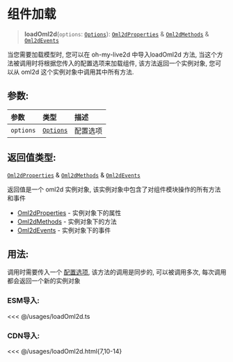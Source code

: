 # 组件加载

> **loadOml2d**(`options`: [`Options`](../interfaces/Options.md)): [`Oml2dProperties`](../interfaces/Oml2dProperties.md) & [`Oml2dMethods`](../interfaces/Oml2dMethods.md) & [`Oml2dEvents`](../interfaces/Oml2dEvents.md)

当您需要加载模型时, 您可以在 oh-my-live2d 中导入loadOml2d 方法, 当这个方法被调用时将根据您传入的配置选项来加载组件, 该方法返回一个实例对象, 您可以从 oml2d 这个实例对象中调用其中所有方法.

## 参数:

| 参数      | 类型                                  | 描述     |
| :-------- | :------------------------------------ | :------- |
| `options` | [`Options`](../interfaces/Options.md) | 配置选项 |

## 返回值类型:

[`Oml2dProperties`](../interfaces/Oml2dProperties.md) & [`Oml2dMethods`](../interfaces/Oml2dMethods.md) & [`Oml2dEvents`](../interfaces/Oml2dEvents.md)

返回值是一个 oml2d 实例对象, 该实例对象中包含了对组件模块操作的所有方法和事件

- [Oml2dProperties](/api/interfaces/Oml2dProperties) - 实例对象下的属性
- [Oml2dMethods](/api/interfaces/Oml2dMethods) - 实例对象下的方法
- [Oml2dEvents](/api/interfaces/Oml2dEvents) - 实例对象下的事件

## 用法:

调用时需要传入一个 [配置选项](../interfaces/Options), 该方法的调用是同步的, 可以被调用多次, 每次调用都会返回一个新的实例对象

### ESM导入:

<<< @/usages/loadOml2d.ts

### CDN导入:

<<< @/usages/loadOml2d.html{7,10-14}
